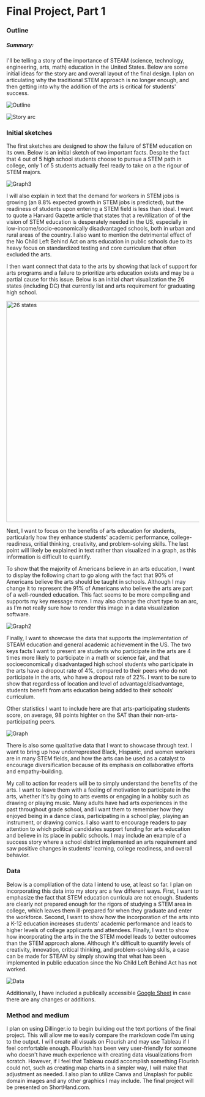 # Final Project, Part 1

### Outline

##### Summary:
I'll be telling a story of the importance of STEAM (science, technology, engineering, arts, math) education in the United States. Below are some initial ideas for the story arc and overall layout of the final design. I plan on articulating why the traditional STEM approach is no longer enough, and then getting into why the addition of the arts is critical for students' success.

![Outline](https://user-images.githubusercontent.com/112141969/192301340-fd2c7bff-6300-4b7c-bf17-c2f2d4069eda.jpg)

![Story arc](https://user-images.githubusercontent.com/112141969/192301489-64912a9a-b8e1-4715-b6df-b241af4d1e47.jpg)

### Initial sketches
The first sketches are designed to show the failure of STEM education on its own. Below is an initial sketch of two important facts. Despite the fact that 4 out of 5 high school students choose to pursue a STEM path in college, only 1 of 5 students actually feel ready to take on a the rigour of STEM majors.

![Graph3](https://user-images.githubusercontent.com/112141969/192301815-ec2e9ef1-a87c-4cae-9592-998109b16168.jpg)

I will also explain in text that the demand for workers in STEM jobs is growing (an 8.8% expected growth in STEM jobs is predicted), but the readiness of students upon entering a STEM field is less than ideal. I want to quote a Harvard Gazette article that states that a revitilization of of the vision of STEM education is desperately needed in the US, especially in low-income/socio-economically disadvantaged schools, both in urban and rural areas of the country. I also want to mention the detrimental effect of the No Child Left Behind Act on arts education in public schools due to its heavy focus on standardized testing and core curriculum that often excluded the arts.

I then want connect that data to the arts by showing that lack of support for arts programs and a failure to prioritize arts education exists and may be a partial cause for this issue. Below is an initial chart visualization the 26 states (including DC) that currently list and arts requirement for graduating high school.

<img width="577" alt="26 states" src="https://user-images.githubusercontent.com/112141969/192302204-94fdcf0d-df3a-48ca-a88e-046851b3f29a.png">

Next, I want to focus on the benefits of arts education for students, particularly how they enhance students' academic performance, college-readiness, critial thinking, creativity, and problem-solving skills. The last point will likely be explained in text rather than visualized in a graph, as this information is difficult to quantify.

To show that the majority of Americans believe in an arts education, I want to display the following chart to go along with the fact that 90% of Americans believe the arts should be taught in schools. Although I may change it to represent the 91% of Americans who believe the arts are part of a well-rounded education. This fact seems to be more compelling and supports my key message more. I may also change the chart type to an arc, as I'm not really sure how to render this image in a data visualization software.

![Graph2](https://user-images.githubusercontent.com/112141969/192303395-2f83246a-1585-4077-af5c-215de430d5d4.jpg)

Finally, I want to showcase the data that supports the implementation of STEAM education and general academic achievement in the US. The two keys facts I want to present are students who participate in the arts are 4 times more likely to participate in a math or science fair, and that socioeconomically disadvantaged high school students who participate in the arts have a dropout rate of 4%, compared to their peers who do not participate in the arts, who have a dropout rate of 22%. I want to be sure to show that regardless of location and level of advantage/disadvantage, students benefit from arts education being added to their schools' curriculum.

Other statistics I want to include here are that arts-participating students score, on average, 98 points highter on the SAT than their non-arts-participating peers.

![Graph](https://user-images.githubusercontent.com/112141969/192303584-2270d5a6-db13-4310-a04c-c25b7eac5c58.jpg)

There is also some qualitative data that I want to showcase through text. I want to bring up how underreprested Black, Hispanic, and women workers are in many STEM fields, and how the arts can be used as a catalyst to encourage diversification because of its emphasis on collaborative efforts and empathy-building.

My call to action for readers will be to simply understand the benefits of the arts. I want to leave them with a feeling of motivation to participate in the arts, whether it's by going to arts events or engaging in a hobby such as drawing or playing music. Many adults have had arts experiences in the past throughout grade school, and I want them to remember how they enjoyed being in a dance class, participating in a school play, playing an instrument, or drawing comics. I also want to encourage readers to pay attention to which political candidates support funding for arts education and believe in its place in public schools. I may include an example of a success story where a school district implemented an arts requirement and saw positive changes in students' learning, college readiness, and overall behavior.

### Data
Below is a complilation of the data I intend to use, at least so far. I plan on incorporating this data into my story arc a few different ways. First, I want to emphasize the fact that STEM education curricula are not enough. Students are clearly not prepared enough for the rigors of studying a STEM area in college, which leaves them ill-prepared for when they graduate and enter the workforce. Second, I want to show how the incorporation of the arts into a K-12 education increases students' academic performance and leads to higher levels of college applicants and attendees. Finally, I want to show how incorporating the arts in the the STEM model leads to better outcomes than the STEM approach alone. Although it's difficult to quantify levels of creativity, innovation, critical thinking, and problem-solving skills, a case can be made for STEAM by simply showing that what has been implemented in public education since the No Child Left Behind Act has not worked.

![Data](https://user-images.githubusercontent.com/112141969/192321876-84203f68-776e-4156-b568-0a7c6239b5da.jpg)


Additionally, I have included a publically accessible [Google Sheet]([url](https://docs.google.com/spreadsheets/d/1sM2aU3STtZp0BSNnHBKjgApe9CHwJXGIYEbgtS6KMvo/edit?usp=sharing)) in case there are any changes or additions.

### Method and medium
I plan on using Dillinger.io to begin building out the text portions of the final project. This will allow me to easily compare the markdown code I'm using to the output. I will create all visuals on Flourish and may use Tableau if I feel comfortable enough. Flourish has been very user-friendly for someone who doesn't have much experience with creating data visualizations from scratch. However, if I feel that Tableau could accomplish something Flourish could not, such as creating map charts in a simpler way, I will make that adjustment as needed. I also plan to utilize Canva and Unsplash for public domain images and any other graphics I may include. The final project will be presented on ShortHand.com. 
